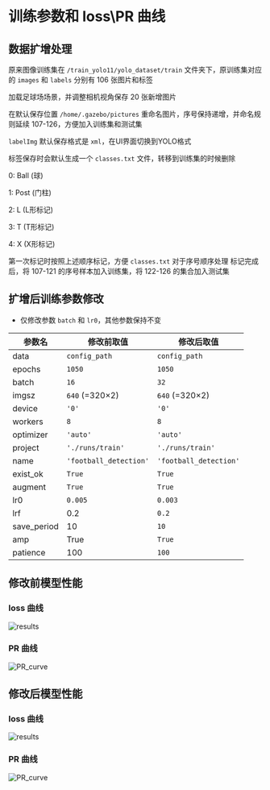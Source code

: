 # 训练参数和 loss\PR 曲线

## 数据扩增处理

原来图像训练集在 `/train_yolo11/yolo_dataset/train` 文件夹下，原训练集对应的 `images` 和 `labels` 分别有 106 张图片和标签

加载足球场场景，并调整相机视角保存 20 张新增图片

在默认保存位置 `/home/.gazebo/pictures` 重命名图片，序号保持递增，并命名规则延续 107-126，方便加入训练集和测试集

`labelImg` 默认保存格式是 `xml`，在UI界面切换到YOLO格式

标签保存时会默认生成一个 `classes.txt` 文件，转移到训练集的时候删除

0: Ball (球)

1: Post (门柱)

2: L (L形标记)

3: T (T形标记)

4: X (X形标记)

第一次标记时按照上述顺序标记，方便 `classes.txt` 对于序号顺序处理
标记完成后，将 107-121 的序号样本加入训练集，将 122-126 的集合加入测试集

## 扩增后训练参数修改

- 仅修改参数 `batch` 和 `lr0`，其他参数保持不变

| 参数名       | 修改前取值             | 修改后取值             |
| ------------ | ---------------------- | ---------------------- |
| data         | `config_path`          | `config_path`          |
| epochs       | `1050`                 | `1050`                 |
| batch        | `16`                   | `32`                   |
| imgsz        | `640` (=320×2)         | `640` (=320×2)         |
| device       | `'0'`                  | `'0'`                  |
| workers      | `8`                    | `8`                    |
| optimizer    | `'auto'`               | `'auto'`               |
| project      | `'./runs/train'`       | `'./runs/train'`       |
| name         | `'football_detection'` | `'football_detection'` |
| exist\_ok    | `True`                 | `True`                 |
| augment      | `True`                 | `True`                 |
| lr0          | `0.005`                | `0.003`                |
| lrf          | 0.2                    | `0.2`                  |
| save\_period | 10                     | `10`                   |
| amp          | True                   | `True`                 |
| patience     | 100                    | `100`                  |

## 修改前模型性能

### loss 曲线

![results](https://cdn.jsdelivr.net/gh/zhaobohao-byte/img@main/results.png)

### PR 曲线

![PR_curve](https://cdn.jsdelivr.net/gh/zhaobohao-byte/img@main/PR_curve.png)

## 修改后模型性能

### loss 曲线

![results](https://cdn.jsdelivr.net/gh/zhaobohao-byte/img@main/results.png)

### PR 曲线

![PR_curve](https://cdn.jsdelivr.net/gh/zhaobohao-byte/img@main/PR_curve.png)
